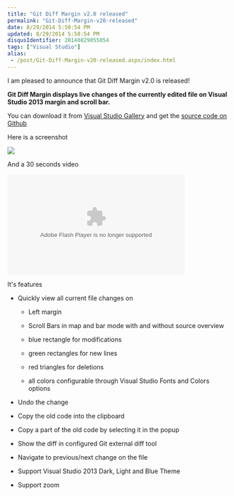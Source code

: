 ```yaml
---
title: "Git Diff Margin v2.0 released"
permalink: "Git-Diff-Margin-v20-released"
date: 8/29/2014 5:50:54 PM
updated: 8/29/2014 5:58:54 PM
disqusIdentifier: 20140829055054
tags: ["Visual Studio"]
alias:
 - /post/Git-Diff-Margin-v20-released.aspx/index.html
---
```

I am pleased to announce that Git Diff Margin v2.0 is released!

**Git Diff Margin displays live changes of the currently edited file on Visual Studio 2013 margin and scroll bar.**
<!-- more -->

You can download it from [Visual Studio Gallery](http://visualstudiogallery.msdn.microsoft.com/cf49cf30-2ca6-4ea0-b7cc-6a8e0dadc1a8) and get the [source code on Github](https://github.com/laurentkempe/GitDiffMargin)

Here is a screenshot

![](https://farm6.staticflickr.com/5584/14880092457_abbc10be17_o.png)

And a 30 seconds video

<object type="application/x-shockwave-flash" width="400" height="225" data="https://www.flickr.com/apps/video/stewart.swf" classid="clsid:D27CDB6E-AE6D-11cf-96B8-444553540000">

<embed type="application/x-shockwave-flash" src="https://www.flickr.com/apps/video/stewart.swf" bgcolor="#000000" allowfullscreen="true" flashvars="intl_lang=en-US&photo_secret=9eaafc61f6&photo_id=14879945429" width="400" height="225"></object>

It's features

*   Quickly view all current file changes on      

    *   Left margin 
    *   Scroll Bars in map and bar mode with and without source overview          

    *   blue rectangle for modifications 
    *   green rectangles for new lines 
    *   red triangles for deletions 
    *   all colors configurable through Visual Studio Fonts and Colors options           
*   Undo the change 
*   Copy the old code into the clipboard 
*   Copy a part of the old code by selecting it in the popup 
*   Show the diff in configured Git external diff tool 
*   Navigate to previous/next change on the file 
*   Support Visual Studio 2013 Dark, Light and Blue Theme 
*   Support zoom 

